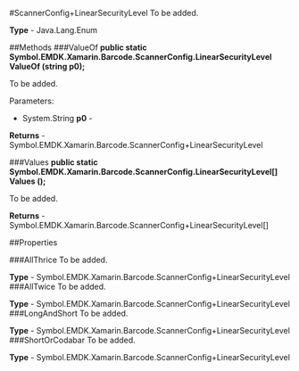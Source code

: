 #ScannerConfig+LinearSecurityLevel
To be added.

**Type** - Java.Lang.Enum

##Methods
###ValueOf
**public static Symbol.EMDK.Xamarin.Barcode.ScannerConfig.LinearSecurityLevel ValueOf (string p0);**

To be added.

Parameters: 

* System.String **p0** - 

**Returns** - Symbol.EMDK.Xamarin.Barcode.ScannerConfig+LinearSecurityLevel

###Values
**public static Symbol.EMDK.Xamarin.Barcode.ScannerConfig.LinearSecurityLevel[] Values ();**

To be added.


**Returns** - Symbol.EMDK.Xamarin.Barcode.ScannerConfig+LinearSecurityLevel[]

##Properties

###AllThrice
To be added.

**Type** - Symbol.EMDK.Xamarin.Barcode.ScannerConfig+LinearSecurityLevel
###AllTwice
To be added.

**Type** - Symbol.EMDK.Xamarin.Barcode.ScannerConfig+LinearSecurityLevel
###LongAndShort
To be added.

**Type** - Symbol.EMDK.Xamarin.Barcode.ScannerConfig+LinearSecurityLevel
###ShortOrCodabar
To be added.

**Type** - Symbol.EMDK.Xamarin.Barcode.ScannerConfig+LinearSecurityLevel


